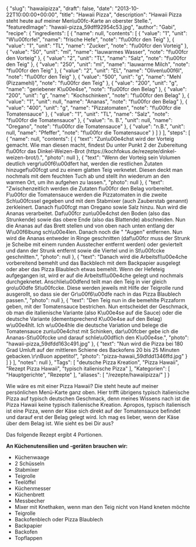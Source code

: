{
    "slug": "hawaiipizza",
    "draft": false,
    "date": "2013-10-22T10:00:00+00:00",
    "title": "Hawaii Pizza",
    "description": "Hawaii Pizza steht heute auf meiner Men\u00fc-Karte an oberster Stelle.",
    "featuredImage": "hawaii-pizza_59dff92954c53.jpg",
    "author": "Gabi",
    "recipe": {
        "ingredients": [
            {
                "name": null,
                "contents": [
                    {
                        "value": "1",
                        "unit": "W\u00fcrfel",
                        "name": "frische Hefe",
                        "note": "f\u00fcr den Teig"
                    },
                    {
                        "value": "1",
                        "unit": "TL",
                        "name": "Zucker",
                        "note": "f\u00fcr den Vorteig"
                    },
                    {
                        "value": "50",
                        "unit": "ml",
                        "name": "lauwarmes Wasser",
                        "note": "f\u00fcr den Vorteig"
                    },
                    {
                        "value": "2",
                        "unit": "TL",
                        "name": "Salz",
                        "note": "f\u00fcr den Teig"
                    },
                    {
                        "value": "250",
                        "unit": "ml",
                        "name": "lauwarme Milch",
                        "note": "f\u00fcr den Teig"
                    },
                    {
                        "value": "2",
                        "unit": "EL",
                        "name": "Oliven\u00f6l",
                        "note": "f\u00fcr den Teig"
                    },
                    {
                        "value": "500",
                        "unit": "g",
                        "name": "Mehl (Pizzamehl)",
                        "note": "f\u00fcr den Teig"
                    },
                    {
                        "value": "200",
                        "unit": "g",
                        "name": "geriebener K\u00e4se",
                        "note": "f\u00fcr den Belag"
                    },
                    {
                        "value": "200",
                        "unit": "g",
                        "name": "Kochschinken",
                        "note": "f\u00fcr den Belag"
                    },
                    {
                        "value": "1",
                        "unit": null,
                        "name": "Ananas",
                        "note": "f\u00fcr den Belag"
                    },
                    {
                        "value": "400",
                        "unit": "g",
                        "name": "Pizzatomaten",
                        "note": "f\u00fcr die Tomatensauce"
                    },
                    {
                        "value": "1",
                        "unit": "TL",
                        "name": "Salz",
                        "note": "f\u00fcr die Tomatensauce"
                    },
                    {
                        "value": "n. B.",
                        "unit": null,
                        "name": "Oregano",
                        "note": "f\u00fcr die Tomatensauce"
                    },
                    {
                        "value": "n.B.",
                        "unit": null,
                        "name": "Pfeffer",
                        "note": "f\u00fcr die Tomatensauce"
                    }
                ]
            }
        ],
        "steps": [
            {
                "name": null,
                "contents": [
                    {
                        "text": "Zun\u00e4chst wird der Vorteig gemacht. Wie man diesen macht, findest Du unter Punkt 2 der Zubereitung f\u00fcr das Dinkel-Weizen-Brot (https:\/\/kochfokus.de\/rezepte\/dinkel-weizen-brot\/).",
                        "photo": null
                    },
                    {
                        "text": "Wenn der Vorteig sein Volumen deutlich vergr\u00f6\u00dfert hat, werden die restlichen Zutaten hinzugef\u00fcgt und zu einem glatten Teig verknetet. Diesen deckt man nochmals mit dem feuchten Tuch ab und stellt ihn wiederum an den warmen Ort, um ihn aufgehen zu lassen.",
                        "photo": null
                    },
                    {
                        "text": "Zwischenzeitlich werden die Zutaten f\u00fcr den Belag vorbereitet. F\u00fcr die Tomatensauce werden die Pizzatomaten in die zweite Sch\u00fcssel gegeben und mit dem Stabmixer (auch Zauberstab genannt) zerkleinert. Danach f\u00fcgt man Oregano sowie Salz hinzu. Nun wird die Ananas verarbeitet. Daf\u00fcr zun\u00e4chst den Boden  (also das Strunkende) sowie das obere Ende (also das Blattende) abschneiden. Nun die Ananas auf das Brett stellen und von oben nach unten entlang der W\u00f6lbung sch\u00e4len. Danach noch die \" \"Augen\" entfernen. Nun wird die Ananas entweder in Ringe geschnitten (daf\u00fcr muss der Strunk je Scheibe mit einem runden Ausstecher entfernt werden) oder geviertelt und dann der Strunk entfernt sowie die Viertel  und in St\u00fccke geschnitten.",
                        "photo": null
                    },
                    {
                        "text": "Danach wird die  Arbeitsfl\u00e4che vorbereitend bemehlt und das Backblech mit dem Backpapier ausgelegt oder aber das Pizza Blaublech etwas bemehlt. Wenn der Hefeteig aufgegangen ist, wird er auf die Arbeitsfl\u00e4che gelegt und nochmals durchgeknetet. Anschlie\u00dfend teilt man den Teig in vier gleich gro\u00dfe St\u00fccke. Diese werden jeweils mit Hilfe der Teigrolle rund ausgerollt, so dass sie der Gr\u00f6\u00dfe nach in das Pizza Blaublech passen.",
                        "photo": null
                    },
                    {
                        "text": "Den Teig nun in die bemehlte Pizzaform geben, mit der Tomatensauce bestrichen. Nun entscheidet der Geschmack, ob man die italienische Variante (also K\u00e4se auf die Sauce) oder die deutsche Variante (dementsprechend K\u00e4se auf den Belag) w\u00e4hlt. Ich w\u00e4hle die deutsche Variation und belege die Tomatensauce zun\u00e4chst mit Schinken, dar\u00fcber gebe ich die Ananas-St\u00fccke und darauf schlie\u00dflich den K\u00e4se.",
                        "photo": "hawaii-pizza_59dfdd163c491.jpg"
                    },
                    {
                        "text": "Nun wird die Pizza bei 180 Grad Umluft auf der mittleren Schiene des Backofens 20 bis 25 Minuten gebacken.\r\nBuon appetito!",
                        "photo": "pizza-hawaii_59dfdd1346ffd.jpg"
                    }
                ]
            }
        ],
        "notes": null
    },
    "Tags": [
        "deutsche Pizza Kreation",
        "Pizza Hawaii",
        "Rezept Pizza Hawaii",
        "typisch italienische Pizza"
    ],
    "Kategorien": [
        "Hauptgerichte",
        "Rezepte"
    ],
    "aliases": [
        "\/rezepte\/hawaiipizza\/"
    ]
}

Wie wäre es mit einer Pizza Hawaii? Die steht heute auf meiner persönlichen Menü-Karte ganz oben. Hier trifft übrigens typisch italienische Pizza auf typisch deutschen Geschmack, denn meines Wissens nach ist die Pizza Hawaii keine typisch italienische Kreation. Apropos, typisch italienisch ist eine Pizza, wenn der Käse sich direkt auf der Tomatensauce befindet und darauf erst der Belag gelegt wird. Ich mag es lieber, wenn der Käse über dem Belag ist. Wie sieht es bei Dir aus?

Das folgende Rezept ergibt 4 Portionen.

**An Küchenutensilien und -geräten brauchen wir:**

 * Küchenwaage
 * 2 Schüsseln
 * Stabmixer
 * Teigrolle
 * Teelöffel
 * Küchenmesser
 * Küchenbrett
 * Messbecher
 * Mixer mit Knethaken, wenn man den Teig nicht von Hand kneten möchte
 * Teigrolle
 * Backofenblech oder Pizza Blaublech
 * Backpapier
 * Backofen
 * Topflappen